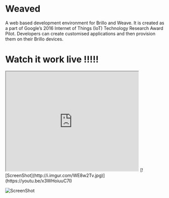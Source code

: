 # Weaved
A web based development environment for Brillo and Weave. It is created as a part of Google’s 2016 Internet of Things (IoT) Technology
Research Award Pilot. Developers can create customised applications and then provision them on their Brillo devices.

<h1>Watch it work live !!!!!</h1>
<iframe width="420" height="315"
src="https://youtu.be/x3WHoiuuC7I">
</iframe>
[![ScreenShot](http://i.imgur.com/WE8w2Tv.jpg)](https://youtu.be/x3WHoiuuC7I)

![ScreenShot](http://i.imgur.com/6TIbdds.jpg)
